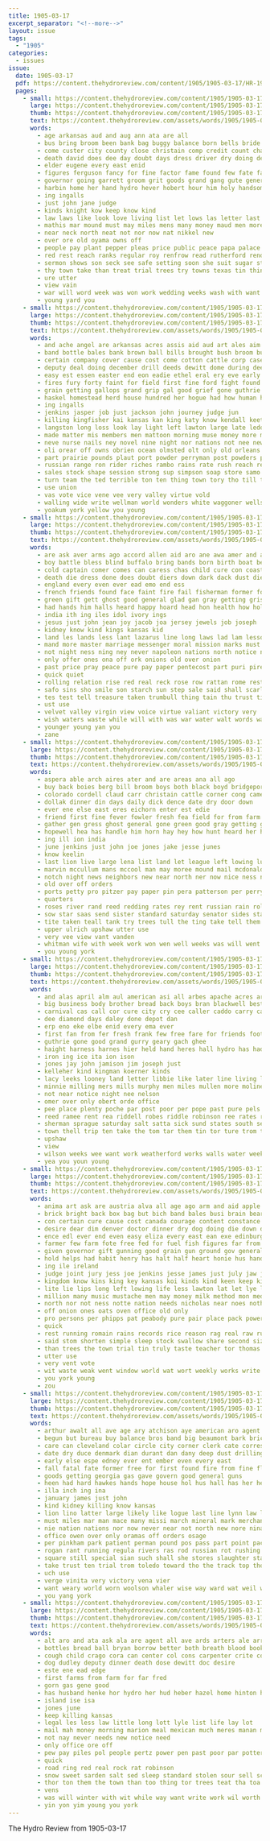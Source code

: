 ```yaml
---
title: 1905-03-17
excerpt_separator: "<!--more-->"
layout: issue
tags:
  - "1905"
categories:
  - issues
issue:
  date: 1905-03-17
  pdf: https://content.thehydroreview.com/content/1905/1905-03-17/HR-1905-03-17.pdf
  pages:
    - small: https://content.thehydroreview.com/content/1905/1905-03-17/small/HR-1905-03-17-01.jpg
      large: https://content.thehydroreview.com/content/1905/1905-03-17/large/HR-1905-03-17-01.jpg
      thumb: https://content.thehydroreview.com/content/1905/1905-03-17/thumbnails/HR-1905-03-17-01.jpg
      text: https://content.thehydroreview.com/assets/words/1905/1905-03-17/HR-1905-03-17-01.txt
      words:
        - age arkansas aud and aug ann ata are all
        - bus bring broom been bank bag buggy balance born bells bride barren but boy bas business body barn best bonds brides buy boys buti big bet bell battle butler
        - come custer city county close christain comp credit count chadwick cheap cassie cau cause coffee courts car church chant call cash cee can corn caddo
        - death david does dee day doubt days dress driver dry doing desire double
        - elder eugene every east enid
        - figures ferguson fancy for fine factor fame found few fate farmer from frank flowers fortune friends force farm fields foe fellow forty fair fore friday
        - governor going garrett groom grit goods grand gang gute gener graft gore good gate grant gather
        - harbin home her hand hydro hever hobert hour him holy handsome henke hearld had hot hovel human has half hag high hightower homes
        - ing ingalls
        - just john jane judge
        - kinds knight kow keep know kind
        - law laws like look love living list let lows las letter last little lady lawn loan late large line
        - mathis mar mound must may miles mens many money maud men more march much mer made most master miss mackey man morning
        - near neck north neat not nor now nat nikkel new
        - over ore old oyama owns off
        - people pay plant pepper pleas price public peace papa palace pickels place parr pretty
        - red rest reach ranks regular roy renfrow read rutherford render robinson rise rambo
        - sermon shows son seck see safe setting soon she suit sugar stock such supper save shown sales strange seen sell state seven show spring seas styles sur seems selling staple sack smedley store sunday seek shade sea six states strong signs standing sarah
        - thy town take than treat trial trees try towns texas tin thing talk the throw tenn them train
        - ure utter
        - view vain
        - war will word week was won work wedding weeks wash with want world wife while woods wait west well went
        - young yard you
    - small: https://content.thehydroreview.com/content/1905/1905-03-17/small/HR-1905-03-17-02.jpg
      large: https://content.thehydroreview.com/content/1905/1905-03-17/large/HR-1905-03-17-02.jpg
      thumb: https://content.thehydroreview.com/content/1905/1905-03-17/thumbnails/HR-1905-03-17-02.jpg
      text: https://content.thehydroreview.com/assets/words/1905/1905-03-17/HR-1905-03-17-02.txt
      words:
        - and ache angel are arkansas acres assis aid aud art ales aim ark american aro alva april ago armour ali aba ace africa ama age all
        - band bottle bales bank brown ball bills brought bush broom burns but balton both bux bud bis bridges board bowels boley bene break baker brings big bas bald business below bal blood base bold bill bogan baby boom back beckers beaver bird better boys blow buy boyce been bars bride bulk boat best body
        - certain company cover cause cost come cotton cattle corp case comfort choice cold con china clear czar cough council cake cotes christian cannon car compas choska credit can comes comp church clerk crown creek cure citizen circle chief court cata cash ching crust chile city care county
        - deputy deal doing december drill deeds dewitt dome during deep dest disco double doctor down dawes dodds day depot deer does done doubt dian daniels
        - easy est essen easter end eon eadie ethel eral ery eve early eure escort every ever
        - fires fury forty faint for field first fine ford fight found few fie fund ferguson factor friends face fea fork fails fields fells french fed far free fall fair floor from forest farm fire ferry forward flight frisco former fresh
        - grain getting gallops grand grip gal good grief gone guthrie grupa governor grays gun guffey gas granite george gon gray georgia golden german general galey
        - haskel homestead herd house hundred her hogue had how human hand hobart half hydro high hold head held hill hes hills home him hunts haas hard has halt health hore homa hight hopes
        - ing ingalls
        - jenkins jasper job just jackson john journey judge jun
        - killing kingfisher kai kansas kan king katy know kendall keeton key krupp koy kidney keep kas kind
        - langston long loss look lay light left lawton large late ledo law low likes lot live life lops like lights lehigh little last loose land
        - made matter mis members men mattoon morning muse money more mak mas mahaffey marino must might mexico many miles may mar march mate merrick market mer missouri maine much means marlow manu most minn mcalester mill man
        - neve nurse nails ney novel nine night nor nations not nee new ning northern north now nation never news near nati
        - oli orear off owns obrien ocean olmsted olt only old orleans over otoe osage ole office
        - part prairie pounds plaut port powder perryman post powders pill place people paler pain por pass president prime poe pale paci past perfect pany price plant pine pet payne pay pink plan plane poor
        - russian range ron rider riches rambo rains rate rush reach red res race robbers ried rough rule rogers river ree roosevelt rhodes royalty
        - sales stock shape session strong sup simpson soap store samo sharpe seven square servo study shore standard story shake scale sas short save steers seals special said school state street sweat say sell steady serie seems sale saw shows see shawnee six simi sunday soon sani strike sum ship still stone sweet states southern south schools schoo start service san spells summer selling she sho sample sen starch speaker stream sine sad supply sime
        - turn team the ted terrible ton ten thing town tory tho till tobacco thomas treas thad troller trust then too times taken than take territo thea tite them terri thick takes texas tary tell trial timo
        - use union
        - vas vote vice vene vee very valley virtue vold
        - walling wide write wellman world wonders white waggoner wells way wight worms water wax win why ware while ward wings want williams wethers wilt west werk went whack wilson will worth with wun was word well work works weeks wars wilkins wit winners wil wagon western week
        - yoakum york yellow you young
    - small: https://content.thehydroreview.com/content/1905/1905-03-17/small/HR-1905-03-17-03.jpg
      large: https://content.thehydroreview.com/content/1905/1905-03-17/large/HR-1905-03-17-03.jpg
      thumb: https://content.thehydroreview.com/content/1905/1905-03-17/thumbnails/HR-1905-03-17-03.jpg
      text: https://content.thehydroreview.com/assets/words/1905/1905-03-17/HR-1905-03-17-03.txt
      words:
        - are ask aver arms ago accord allen aid aro ane awa amer and america ache all art able
        - boy battle bless blind buffalo bring bands born birth boat began below back bent bore ball bom box best blow both bonaparte boys burn bolt bear bean brain bins baron been better but brought beach busi bow
        - cold captain comer comes can caress chas child cure con coast christian castle chest christ cuthbert chair character clay courts comfort city come charles cases came calm chris change case core cabin
        - death die dress done does doubt diers down dark dack dust dieu defore don dare days davis during day divine duty date dull doing dim
        - england every even ever ead emo end ess
        - french friends found face faint fire fail fisherman former forth faith frame fitte fea full for fell fore forward fron from ford famous fails fare france files fingers fer foster felt few fote fine favor fountain field fee fly fellows first foot faithful
        - green gift gett ghost good general glad gan gray getting grist greek gates grave glory golden goodnight gory gold glance
        - had hands him halls heard happy hoard head hon health how hol hour honor husky her heap honorable hay heir heart heritage has hope home held hey holy hand
        - india ith ing iles idol ivory ings
        - jesus just john jean joy jacob joa jersey jewels job joseph
        - kidney know kind kings kansas kid
        - land les lands less lant lazarus line long laws lad lam lesson living little like life law lafitte lose lips legal lead left let lightning low lay luke look love lange last large lou leader loving late light
        - mand more master marriage messenger moral mission marks must man mar mean mark messiah mon made miss mea money margot milburn might may mood moro most mans mis meas manner men many mill much means
        - not night ness ning ney never napoleon nations north notice news nono now necessary note name new nor naaman neve nellie ned nag near
        - only offer ones ona off ork onions old over onion
        - past price pray peace pure pay paper pentecost part puri pire place poo present picking peasant power parmer promise pointe pool peal phillips pain pho proud path people perfect
        - quick quiet
        - rolling relation rise red real reck rose row rattan rome rest rush room
        - safo sins sho smile son starch sun step sale said shall scarlet see shoulder seen sire shine self setting speedy sorrow shadow say soon salzer special severe stately saw struck seem sick sea still stout seat shone small straight sor sabbath sin single sense shines sees silence such second solid six sleep salon story sharp speaker short show seed seek smack storm standing shoulders sand siam sol she send stage strange
        - tes test tell treasure taken trumbull thing tain thu trust title torrent than them tower tut toward trom temple teach table trial tone too ting tough then touch tree the till tian tod take
        - ust use
        - velvet valley virgin view voice virtue valiant victory very
        - wish waters waste while will with was war water walt words ways wilson wendell win world went wall works write well way wait work warning wind wat wane wash willing word why
        - younger young yan you
        - zane
    - small: https://content.thehydroreview.com/content/1905/1905-03-17/small/HR-1905-03-17-04.jpg
      large: https://content.thehydroreview.com/content/1905/1905-03-17/large/HR-1905-03-17-04.jpg
      thumb: https://content.thehydroreview.com/content/1905/1905-03-17/thumbnails/HR-1905-03-17-04.jpg
      text: https://content.thehydroreview.com/assets/words/1905/1905-03-17/HR-1905-03-17-04.txt
      words:
        - aspera able arch aires ater and are areas ana all ago
        - buy back boies berg bill broom boys both black boyd bridgeport bob bowler but bank brys bell bonebrake been brothers butcher bette bea brake ball beard bridge better blow blackwell boy brother berryhill bex bradshaw
        - colorado cordell claud carr christain cattle corner cong came charles craw choice chance cashier cotton cook coast church corn call cheap cam cooper con
        - dollak dinner din days daily dick dence date dry door down
        - ever ene else east eres eichorn enter est edie
        - friend first fine fever fowler fresh fea field for from farm few found frank ford
        - gather gen gress ghost general gone green good gray getting garden gov gal governor grip goods gar
        - hopewell hea has handle him horn hay hey how hunt heard her hunts heart hartford house henke hustler horse hanley hon hin hydro home hartman had hard hoes hope
        - ing ill ion india
        - june jenkins just john joe jones jake jesse junes
        - know keelin
        - last lion live large lena list land let league left lowing lung looney lim lately like ler long low line lehman lute lynn
        - marvin mccullum mans mccool man may moree mound mail mcdonald mis mile must many monday minnie mar motto mccubbin meats march miss much missouri matter might mond meals
        - notch night news neighbors new near north ner now nice ness not nation nobs
        - old over off orders
        - ports petty pro pitzer pay paper pin pera patterson per perry pretty price port past pies place path peabody poage pastor president picking priday people pat
        - quarters
        - roses river rand reed redding rates rey rent russian rain roll roberts rains red regular room
        - sow star saas send sister standard saturday senator sides stable sunde shall switch son stock sunday smith sigle short store ser salt see strange summer seems sid sermons snow spring som sell soard snyder soon stone sick such said sunda sie stones school south she
        - tite taken teall tank try trees tull the ting take tell them town trust thind thing than trip tor
        - upper ulrich upshaw utter use
        - very vee view vant vanden
        - whitman wife with week work won wen well weeks was will went winter willits want wisler wind woods wit wey wheat wil weather wright working watter wall world wyatt wedo write
        - you young york
    - small: https://content.thehydroreview.com/content/1905/1905-03-17/small/HR-1905-03-17-05.jpg
      large: https://content.thehydroreview.com/content/1905/1905-03-17/large/HR-1905-03-17-05.jpg
      thumb: https://content.thehydroreview.com/content/1905/1905-03-17/thumbnails/HR-1905-03-17-05.jpg
      text: https://content.thehydroreview.com/assets/words/1905/1905-03-17/HR-1905-03-17-05.txt
      words:
        - and alas april alm aul american asi all arbes apache acres are arko ana agent ash
        - big business body brother bread back boys bran blackwell best but bros boyle buy base ball bashore brand been beran board beats bal brought bills
        - carnival cas call cor cure city cry cee caller caddo carry car come cano cat charles collins cash cough caine change common
        - dee diamond days daley done depot dan
        - erp eno eke elbe enid every ema ever
        - first fan from fer fresh frank few free fare for friends foot farm fon found fremont fall fair
        - guthrie gone good grand gurry geary gach ghee
        - haight harness harnes hier held hand heres hall hydro has had hardware hon him horse her hot hint henke
        - iron ing ice ita ion ison
        - jones jay john jamison jim joseph just
        - kelleher kind kingman koerner kinds
        - lacy leeks looney land letter libbie like later line living lease lee last law
        - minnie milling mers mills murphy men miles mullen more moline morning march mon must mackey money man made miss
        - not near notice night nee nelson
        - omer over only obert orde office
        - pee place plenty poche par post poor per pope past pure pels present pas pay peed pro
        - reed ramee rent rea riddell robes riddle robinson ree rates reish
        - sherman sprague saturday salt satta sick sund states south send school sale shorts spring sunday sells said stay short simmons struck suit see street sousa store sin sae shows sell stock stockton saw smith sails springs
        - town thell trip ten take the tom tar them tin tor ture trom tie tobel try tine
        - upshaw
        - view
        - wilson weeks wee want work weatherford works walls water week will wind weak well with west wils white wheat went wife wellman wehbe watch way
        - yea you youn young
    - small: https://content.thehydroreview.com/content/1905/1905-03-17/small/HR-1905-03-17-06.jpg
      large: https://content.thehydroreview.com/content/1905/1905-03-17/large/HR-1905-03-17-06.jpg
      thumb: https://content.thehydroreview.com/content/1905/1905-03-17/thumbnails/HR-1905-03-17-06.jpg
      text: https://content.thehydroreview.com/assets/words/1905/1905-03-17/HR-1905-03-17-06.txt
      words:
        - anima art ask are austria alva all age ago arm and aid apple adams alf abbott able april american ald ach army ates
        - brick bright back box bag but bich band bales busi brain beard bean bear brought begun bruyere board burn bas born bouchard battle blood best both brand butter bring buggy beat beans blalock brave baby binder brawn breath bott bow buy been ballot
        - con certain cure cause cost canada courage content constance course close come city cattle cover change cheap cotton cough cold colorado carry creek colander citizen cage court corn cheeks cook coup county caba center can cool cot cake clear crimes cash care comes cases chance china congress coffee chronic chem case constant came
        - desire dear dim denver doctor dinner dry dog doing die down demand delphia due durance defore dent duty drew day does
        - ence edl ever end even easy eliza every east ean exe edinburgh egg excellent english early elder
        - farmer few farm fote free fed for fuel fish figures far from felt fone fay fin fallen found fever favorite first fare friend forth flash figg favor flag fiber forty fon fingers fine fall fron fear frame furnace fight fee
        - given governor gift gunning good grain gun ground gov general gett gamble grown gillette gover going generous gress grand gold gers granite goes german gin
        - hold helps had habit henry has halt half heart honie hus hand hands her how health harmony harm hundred haye holes home hobart hax hackney hot hunts heard high han horse husband him house
        - ing ile ireland
        - judge joint jury jess joe jenkins jesse james just july jaw jong
        - kingdom know kins king key kansas koi kinds kind keen keep kin keener
        - lite lie lips long left lowing life less lawton lat let lye last large living lawyer lake laundry lover liberty little learn law liberal like
        - million many music mustache men may money milk method mon med mcalester more man must miner mineral miles members marry mat mutton mains macdonald moral mow mayor meals made much most marriage matter mato meal march
        - north nor not ness notte nation needs nicholas near noes noth new name necessary never nice nations now ner nee norman nap
        - off onion ones oats oven office old only
        - pro persons per phipps pat peabody pure pair place pack power pound pint par press person pet pen pos prose pour parker perfect phy petersburg pretty peo price pape people pain polson part paper plant
        - quick
        - rest running romain rains records rice reason rag real raw russian rolfe reach richards ready rich record raph
        - said stom shorten simple sleep stock swallow share second size show sweet sumption sharper street see stamps sow sick sell set shown saving state sible shave savory starch simmer sons stand shows supper stove stranger star subject sher single say season seat shakespeare salt sit soon slice such son steel south stout shoot strong seed seen saw save spare states small
        - than trees the town trial tin truly taste teacher tor thomas times ten tower throckmorton toa takes too thy thom thing ted try then thor tingling texas throw tender tha taken test them teat tow tal take tho tak
        - utter use
        - very vent vote
        - wit waste weak went window world wat wort weekly works write will worker william windows willard weather water with well weill week was worth ware while washita wash wish wagon won why work wheat
        - you york young
        - zou
    - small: https://content.thehydroreview.com/content/1905/1905-03-17/small/HR-1905-03-17-07.jpg
      large: https://content.thehydroreview.com/content/1905/1905-03-17/large/HR-1905-03-17-07.jpg
      thumb: https://content.thehydroreview.com/content/1905/1905-03-17/thumbnails/HR-1905-03-17-07.jpg
      text: https://content.thehydroreview.com/assets/words/1905/1905-03-17/HR-1905-03-17-07.txt
      words:
        - arthur awalt all ave age ary atchison aye american aro agent april artes ago are army and ake albany
        - begun but bureau buy balance bros band big beaumont bark brick back bending batt bis bull boat bill been bal best burn bills bee better bas battle brought brother
        - care can cleveland colar circle city corner clerk cate corres cold company case cortes cattle cording con col cure close coffee certain cuba chief
        - date dry duce denmark dian durant dan dany deep dust drilling dear deputy davis down duly delamare during due
        - early else espe edney ever ent ember even every east
        - fall fatal fate former free for first found fire from fine flow frake fata faithful foot fort
        - goods getting georgia gas gave govern good general guns
        - heen had hard hawkes hands hope house hol hus hall has her health him host homa high homes hun home huo ham hersel
        - illa inch ing ina
        - january james just john
        - kind kidney killing know kansas
        - lion lino latter large likely like logue last line lynn law loose long london lincoln lose lydia lately laws liao lang left logan low
        - must miles mar man mace many missi march mineral mark merchant matter men money most minors may merit more mans million mass mony
        - nie nation nations nor now never near not north new nore nina nimmo noble
        - office owen over only oramas off orders osage
        - per pinkham park patient perman pound pos pass part point pack peace people passage pain payment pon paar persons port president payne poor pas pure
        - rogan rant running regula rivers ras rod russian rot rushing roads richards reach remedies real road res rest river rus reason
        - square still special sian such shall she stores slaughter starch sun santa smooth subject sell spice study steger soon september said sharp sage spanish strain sprout sky stroud single street speak standing six say see state streets stans station spector samuel seems second selling south stone sion short show strong states seo
        - take trust ten trial trom toledo toward tho the track top thou then toronto than tory too tie tor try thousand ture thing table
        - uch use
        - verge vinita very victory vena vier
        - want weary world worn woolson whaler wise way ward wat weil why with wickliff will while water wilson wish warm war weight well wagon was washington weed
        - you yang york
    - small: https://content.thehydroreview.com/content/1905/1905-03-17/small/HR-1905-03-17-08.jpg
      large: https://content.thehydroreview.com/content/1905/1905-03-17/large/HR-1905-03-17-08.jpg
      thumb: https://content.thehydroreview.com/content/1905/1905-03-17/thumbnails/HR-1905-03-17-08.jpg
      text: https://content.thehydroreview.com/assets/words/1905/1905-03-17/HR-1905-03-17-08.txt
      words:
        - alt aro and ata ask ala are agent all ave ards arters ale arre allen
        - bottles bread ball bryan borrow better both breath blood books bee but bitten bot bridge ben business besa
        - cough child crago cora can center col cons carpenter crite con county clark custer cole cure calle
        - dog dudley deputy dinner death dose dewitt doc desire
        - este ene ead edge
        - first farms from farm for far fred
        - gorn gas gene good
        - has husband henke hor hydro her hud heber hazel home hinton house hing had harty hot hein hee
        - island ise isa
        - jones june
        - keep killing kansas
        - legal les less law little long lott lyle list life lay lot
        - mail mah money morning marion meal mexican much meres manan mine man moore may many mond mere most
        - not nay never needs new notice need
        - only office ore off
        - pew pay piles pol people pertz power pen past poor par potter port paper prax
        - quick
        - road ring red real rock rat robinson
        - snow sweet sarden salt sed sleep standard stolen sour sell sch soda six sago strong say star see
        - thor ton them the town than too thing tor trees teat tha toa tucker
        - vens
        - was will winter with wit while way want write work wil worth wake wax west working worthy
        - yin yon yim young you york
---
```


The Hydro Review from 1905-03-17

<!--more-->

